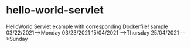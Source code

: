# hello-world-servlet
HelloWorld Servlet example with corresponding Dockerfile!
sample
03/22/2021-->Monday
03/23/2021
15/04/2021 -->Thursday
25/04/2021 -->Sunday
